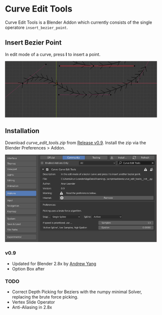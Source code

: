 # Curve Edit Tools

Curve Edit Tools is a Blender Addon which currently consists of the single operatore `insert_bezier_point`.


## **Insert Bezier Point**
In edit mode of a curve, press **I** to insert a point.

![insert bezier point demo gif](doc/demo.gif)

## Installation
Download *curve_edit_tools.zip* from [Release v0.9](https://github.com/LeanderSilur/Blender-Tools/releases/tag/curve_edit_tools). Install the zip via the Blender Preferences > Addon.

![preferences settings](doc/preferences.png)


### v0.9
- Updated for Blender 2.8x by [Andrew Yang](https://github.com/AndrewYY)
- Option Box after

### TODO
- Correct Depth Picking for Beziers with the numpy minimal Solver, replacing the brute force picking.
- Vertex Slide Operator
- Anti-Aliasing in 2.8x